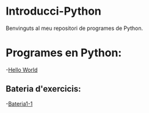 # Introducci-Python

Benvinguts al meu repositori de programes de Python.

# Programes en Python:

-[Hello World](hello_world.py)

## Bateria d'exercicis:

-[Bateria1-1](bateria1-1.py)
